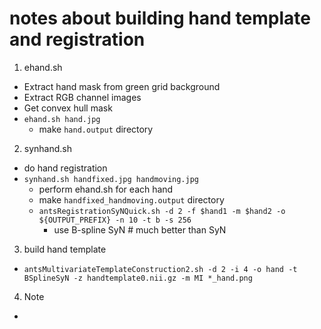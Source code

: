 # notes about building hand template and registration

1. ehand.sh
  + Extract hand mask from green grid background
  + Extract RGB channel images
  + Get convex hull mask
  + `ehand.sh hand.jpg`
    + make `hand.output` directory
2. synhand.sh
  + do hand registration
  + `synhand.sh handfixed.jpg handmoving.jpg`
    + perform ehand.sh for each hand
    + make `handfixed_handmoving.output` directory
    + `antsRegistrationSyNQuick.sh -d 2 -f $hand1 -m $hand2 -o ${OUTPUT_PREFIX} -n 10 -t b -s 256`
      + use B-spline SyN # much better than SyN
3. build hand template
  + `antsMultivariateTemplateConstruction2.sh -d 2 -i 4 -o hand -t BSplineSyN -z handtemplate0.nii.gz -m MI *_hand.png`
4. Note
  + 
